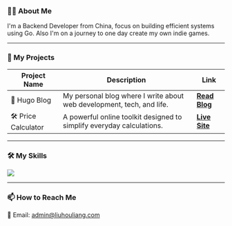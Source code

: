 
### 👨‍💻 About Me 
I'm a Backend Developer from China, focus on building efficient systems using Go. Also I'm on a journey to one day create my own indie games.

---

### 🚀 My Projects 

| Project Name         | Description                                                                 | Link                                                                |
| -------------------- | --------------------------------------------------------------------------- | ------------------------------------------------------------------- |
| 📝 Hugo Blog | My personal blog where I write about web development, tech, and life. | [**Read Blog**](https://liuhouliang.com/en/)                            |
| 🛠️ Price Calculator | A powerful online toolkit designed to simplify everyday calculations. | [**Live Site**](https://pricecalc.net)                             |

---

### 🛠️ My Skills

<p align="left">
    <img src="https://skillicons.dev/icons?i=go,docker,linux,mysql,redis,react" />
</p>


---

### 📫 How to Reach Me 

📧 Email: admin@liuhouliang.com

